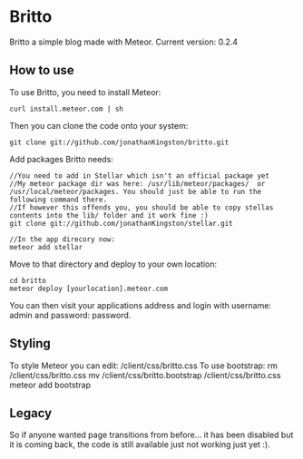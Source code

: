 Britto
======

Britto a simple blog made with Meteor.
Current version: 0.2.4

How to use
----------

To use Britto, you need to install Meteor:

    curl install.meteor.com | sh

Then you can clone the code onto your system:

    git clone git://github.com/jonathanKingston/britto.git

Add packages Britto needs:

    //You need to add in Stellar which isn't an official package yet
    //My meteor package dir was here: /usr/lib/meteor/packages/  or  /usr/local/meteor/packages. You should just be able to run the following command there.
    //If however this offends you, you should be able to copy stellas contents into the lib/ folder and it work fine :)
    git clone git://github.com/jonathanKingston/stellar.git
    
    //In the app direcory now:
    meteor add stellar

Move to that directory and deploy to your own location:

    cd britto
    meteor deploy [yourlocation].meteor.com

You can then visit your applications address and login with username: admin and password: password.

Styling
-------

To style Meteor you can edit: /client/css/britto.css
To use bootstrap:
  rm /client/css/britto.css
  mv /client/css/britto.bootstrap /client/css/britto.css
  meteor add bootstrap


Legacy
------
So if anyone wanted page transitions from before... it has been disabled but it is coming back, the code is still available just not working just yet :).
